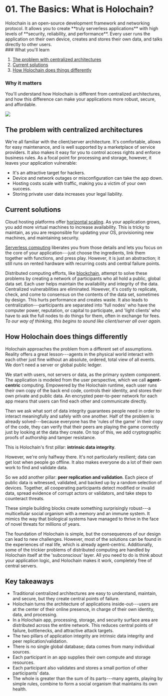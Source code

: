 # 01. The Basics: What is Holochain?

<div class="coreconcepts-intro" markdown=1>
Holochain is an open-source development framework and networking protocol. It allows you to create **truly serverless applications** with high levels of **security, reliability, and performance**. Every user runs the application on their own device, creates and stores their own data, and talks directly to other users.
</div>

<div class="coreconcepts-orientation" markdown=1>
### <i class="fas fa-thunderstorm"></i> What you'll learn

1. [The problem with centralized architectures](#the-problem-with-centralized-architectures)
2. [Current solutions](#current-solutions)
3. [How Holochain does things differently](#how-holochain-does-things-differently)

### <i class="far fa-atom"></i> Why it matters

You'll understand how Holochain is different from centralized architectures, and how this difference can make your applications more robust, secure, and affordable.
</div>

![](https://i.imgur.com/lC0Ylue.png)

## The problem with centralized architectures

We're all familiar with the client/server architecture. It's comfortable, allows for easy maintenance, and is well supported by a marketplace of service providers. It also makes it easy for you to control access rights and enforce business rules. As a focal point for processing and storage, however, it leaves your application vulnerable:

* It's an attractive target for hackers.
* Device and network outages or misconfiguration can take the app down.
* Hosting costs scale with traffic, making you a victim of your own success.
* Storing private user data increases your legal liability.

## Current solutions

Cloud hosting platforms offer [horizontal scaling](https://en.wikipedia.org/wiki/Scalability#Horizontal). As your application grows, you add more virtual machines to increase availability. This is tricky to maintain, as you are responsible for updating your OS, provisioning new machines, and maintaining security.

[Serverless computing](https://en.wikipedia.org/wiki/Serverless_computing) liberates you from those details and lets you focus on the core of your application---just choose the ingredients, link them together with functions, and press play. However, it is just an abstraction; it still runs on rented hardware with recurring costs and central failure points.

Distributed computing efforts, like [blockchain](https://en.wikipedia.org/wiki/Blockchain), attempt to solve these problems by creating a network of participants who all hold a public, global data set. Each user helps maintain the availability and integrity of the data. Centralized vulnerabilities are eliminated. However, it's costly to replicate, check, and come to consensus on the contents of the data set, sometimes by design. This hurts performance and creates waste. It also leads to centralization---participants are separated into 'full nodes' who have the computer power, reputation, or capital to participate, and 'light clients' who have to ask the full nodes to do things for them, often in exchange for fees. _To our way of thinking, this begins to sound like client/server all over again._

## How Holochain does things differently

Holochain approaches the problem from a different set of assumptions. Reality offers a great lesson---agents in the physical world interact with each other just fine without an absolute, ordered, total view of all events. We don't need a server or global public ledger.

We start with users, not servers or data, as the primary system component. The application is modeled from the user perspective, which we call **agent-centric** computing. Empowered by the Holochain runtime, each user runs their own copy of the back end code, controls their identity, and stores their own private and public data. An encrypted peer-to-peer network for each app means that users can find each other and communicate directly.

Then we ask what sort of data integrity guarantees people need in order to interact meaningfully and safely with one another. Half of the problem is already solved---because everyone has the 'rules of the game' in their copy of the code, they can verify that their peers are playing the game correctly just by looking at the data they create. On top of this, we add cryptographic proofs of authorship and tamper resistance.

This is Holochain's first pillar: **intrinsic data integrity**.

However, we're only halfway there. It's not particularly resilient; data can get lost when people go offline. It also makes everyone do a lot of their own work to find and validate data.

So we add another pillar: **peer replication and validation**. Each piece of public data is witnessed, validated, and backed up by a random selection of devices. Together, all cooperating participants detect modified or invalid data, spread evidence of corrupt actors or validators, and take steps to counteract threats.

These simple building blocks create something surprisingly robust---a multicellular social organism with a memory and an immune system. It mimics the way that biological systems have managed to thrive in the face of novel threats for millions of years.

The foundation of Holochain is simple, but the consequences of our design can lead to new challenges. However, most of the solutions can be found in the experiences of real life, which is already agent-centric. Additionally, some of the trickier problems of distributed computing are handled by Holochain itself at the 'subconscious' layer. All you need to do is think about your application logic, and Holochain makes it work, completely free of central servers.

## Key takeaways

* Traditional centralized architectures are easy to understand, maintain, and secure, but they create central points of failure.
* Holochain turns the architecture of applications inside-out---users are at the center of their online presence, in charge of their own identity, data, and processing.
* In a Holochain app, processing, storage, and security surface area are distributed across the entire network. This reduces central points of failure, bottlenecks, and attractive attack targets.
* The two pillars of application integrity are intrinsic data integrity and peer replication/validation.
* There is no single global database; data comes from many individual sources.
* Each participant in an app supplies their own compute and storage resources.
* Each participant also validates and stores a small portion of other participants' data.
* The whole is greater than the sum of its parts---many agents, playing by simple rules, combine to form a social organism that maintains its own health.
